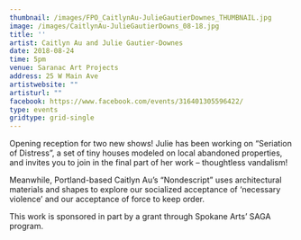 ```yaml
---
thumbnail: /images/FPO_CaitlynAu-JulieGautierDownes_THUMBNAIL.jpg
image: /images/CaitlynAu-JulieGautierDowns_08-18.jpg
title: ''
artist: Caitlyn Au and Julie Gautier-Downes
date: 2018-08-24
time: 5pm
venue: Saranac Art Projects
address: 25 W Main Ave
artistwebsite: ""
artisturl: ""
facebook: https://www.facebook.com/events/316401305596422/
type: events
gridtype: grid-single
---
```

Opening reception for two new shows! Julie has been working on “Seriation of Distress”, a set of tiny houses modeled on local abandoned properties, and invites you to join in the final part of her work – thoughtless vandalism!

Meanwhile, Portland-based Caitlyn Au’s “Nondescript” uses architectural materials and shapes to explore our socialized acceptance of ‘necessary violence’ and our acceptance of force to keep order.

This work is sponsored in part by a grant through Spokane Arts’ SAGA program.
